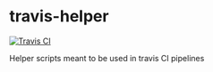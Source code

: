 # travis-helper

[![Travis CI](https://travis-ci.org/paulfantom/travis-helper.svg?branch=master)](https://travis-ci.org/paulfantom/travis-helper)

Helper scripts meant to be used in travis CI pipelines

